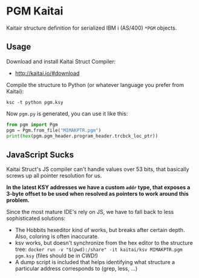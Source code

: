 PGM Kaitai
==========

Kaitair structure definition for serialized IBM i (AS/400) `*PGM` objects.

Usage
-----

Download and install Kaitai Struct Compiler:

- http://kaitai.io/#download

Compile the structure to Python (or whatever language you prefer from Kaitai):

```
ksc -t python pgm.ksy
```

Now `pgm.py` is generated, you can use it like this:

```py
from pgm import Pgm
pgm = Pgm.from_file("MIMAKPTR.pgm")
print(hex(pgm.pgm_header.program_header.trcbck_loc_ptr))
```

JavaScript Sucks
----------------

Kaitai Struct's JS compiler can't handle values over 53 bits, that basically screws up all pointer resolution for us. 

**In the latest KSY addresses we have a custom `addr` type, that exposes a 3-byte offset to be used when resolved as 
pointers to work around this problem.**

Since the most mature IDE's rely on JS, we have to fall back to less sophisticated solutions:

- The Hobbits hexeditor kind of works, but breaks after certain depth. Also, coloring is often inaccurate.
- ksv works, but doesn't synchronize from the hex editor to the structure tree:
  `docker run -v "$(pwd):/share" -it kaitai/ksv MIMAKPTR.pgm pgm.ksy` (files should be in CWD!)  
- A dump script is included that helps identifying what structure a particular address corresponds to (grep, less, ...)

